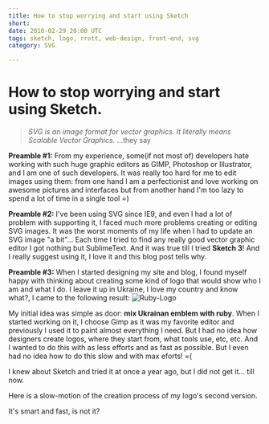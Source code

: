 ```yaml
---
title: How to stop worrying and start using Sketch
short: 
date: 2016-02-29 20:00 UTC
tags: sketch, logo, rrott, web-design, front-end, svg
category: SVG

---
```


# How to stop worrying and start using Sketch.

> *SVG is an image format for vector graphics. It literally means Scalable Vector Graphics.*
...they say

**Preamble #1:** From my experience, some(if not most of) developers hate working with such huge graphic editors as GIMP, Photoshop or Illustrator, and I am one of such developers. It was really too hard for me to edit images using them: from one hand I am a perfectionist and love working on awesome pictures and interfaces but from another hand I'm too lazy to spend a lot of time in a single tool =)

**Preamble #2:** I've been using SVG since IE9, and even I had a lot of problem with supporting it, I faced much more problems creating or editing SVG images. It was the worst moments of my life when I had to update an SVG image "a bit"... Each time I tried to find any really good vector graphic editor I got nothing but SublimeText. And it was true till I tried **Sketch 3**! And I really suggest using it, I love it and this blog post tells why.

**Preamble #3:** When I started designing my site and blog, I found myself happy with thinking about creating some kind of logo that would show who I am and what I do. I leave it up in Ukraine, I love my country and know what?, I came to the following result:
![Ruby-Logo](https://rrott.com/images/rrott-ruby-logo.svg)

My initial idea was simple as door: **mix Ukrainan emblem with ruby**. When I started working on it, I choose Gimp as it was my favorite editor and previously I used it to paint almost everything I need.
But I had no idea how designers create logos, where they start from, what tools use, etc, etc. And I wanted to do this with as less efforts and as fast as possible. But I even had no idea how to do this slow and with max eforts! =(

I knew about Sketch and tried it at once a year ago, but I did not get it... till now.

Here is a slow-motion of the creation process of my logo's second version.

It's smart and fast, is not it?

